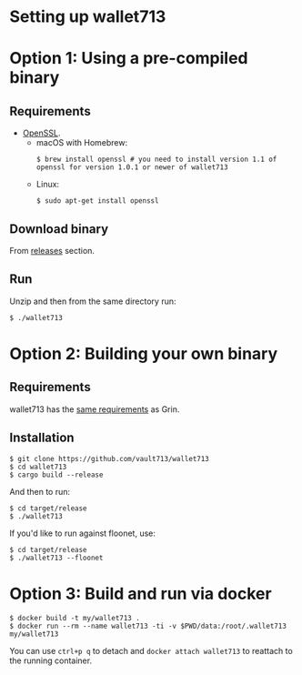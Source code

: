 # Setting up wallet713

# Option 1: Using a pre-compiled binary

## Requirements

* [OpenSSL](https://www.openssl.org).
   * macOS with Homebrew:
      ```
      $ brew install openssl # you need to install version 1.1 of openssl for version 1.0.1 or newer of wallet713
      ``` 
   * Linux:
      ```
      $ sudo apt-get install openssl
      ``` 

## Download binary

From [releases](https://github.com/vault713/wallet713/releases) section.

## Run

Unzip and then from the same directory run: 
```
$ ./wallet713
```

# Option 2: Building your own binary

## Requirements
wallet713 has the [same requirements](https://github.com/mimblewimble/grin/blob/master/doc/build.md#requirements) as Grin.

## Installation

```
$ git clone https://github.com/vault713/wallet713
$ cd wallet713
$ cargo build --release
```
And then to run:
```
$ cd target/release
$ ./wallet713
```

If you'd like to run against floonet, use:
```
$ cd target/release
$ ./wallet713 --floonet
```

# Option 3: Build and run via docker

```
$ docker build -t my/wallet713 .
$ docker run --rm --name wallet713 -ti -v $PWD/data:/root/.wallet713 my/wallet713
```
You can use `ctrl+p q` to detach and `docker attach wallet713` to reattach to the running container.